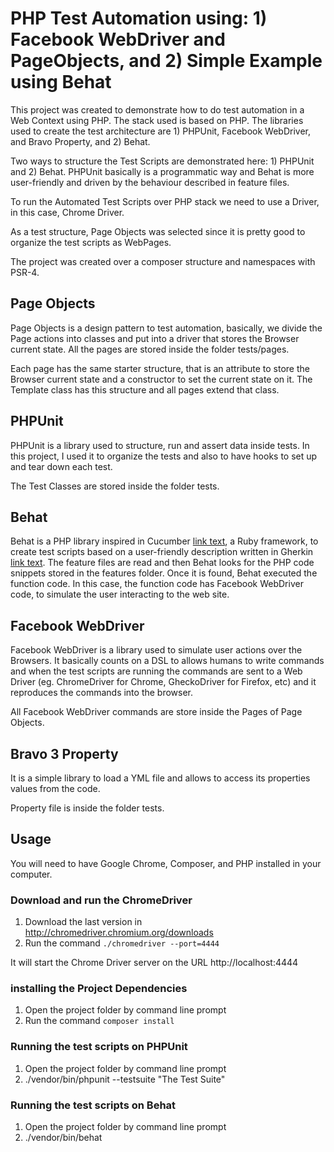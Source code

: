 # PHP Test Automation using: 1) Facebook WebDriver and PageObjects, and 2) Simple Example using Behat 

This project was created to demonstrate how to do test automation in a Web Context using PHP. The stack used is based on PHP. The libraries used to create the test architecture are 1) PHPUnit, Facebook WebDriver, and Bravo Property, and 2) Behat. 

Two ways to structure the Test Scripts are demonstrated here: 1) PHPUnit and 2) Behat. PHPUnit basically is a programmatic way and Behat is more user-friendly and driven by the behaviour described in feature files.  

To run the Automated Test Scripts over PHP stack we need to use a Driver, in this case, Chrome Driver.

As a test structure, Page Objects was selected since it is pretty good to organize the test scripts as WebPages.

The project was created over a composer structure and namespaces with PSR-4. 

## Page Objects

Page Objects is a design pattern to test automation, basically, we divide the Page actions into classes and put into a driver that stores the Browser current state. All the pages are stored inside the folder tests/pages.

Each page has the same starter structure, that is an attribute to store the Browser current state and a constructor to set the current state on it. The Template class has this structure and all pages extend that class.

## PHPUnit

PHPUnit is a library used to structure, run and assert data inside tests. In this project, I used it to organize the tests and also to have hooks to set up and tear down each test.

The Test Classes are stored inside the folder tests.

## Behat

Behat is a PHP library inspired in Cucumber [link text](https://cucumber.io/), a Ruby framework, to create test scripts based on a user-friendly description written in Gherkin [link text](http://docs.behat.org/en/v2.5/guides/1.gherkin.html). The feature files are read and then Behat looks for the PHP code snippets stored in the features folder. Once it is found, Behat executed the function code. In this case, the function code has Facebook WebDriver code, to simulate the user interacting to the web site. 

## Facebook WebDriver

Facebook WebDriver is a library used to simulate user actions over the Browsers. It basically counts on a DSL to allows humans to write commands and when the test scripts are running the commands are sent to a Web Driver (eg. ChromeDriver for Chrome, GheckoDriver for Firefox, etc) and it reproduces the commands into the browser.

All Facebook WebDriver commands are store inside the Pages of Page Objects.

## Bravo 3 Property

It is a simple library to load a YML file and allows to access its properties values from the code.

Property file is inside the folder tests.

## Usage

You will need to have Google Chrome, Composer, and PHP installed in your computer.

### Download and run the ChromeDriver

1. Download the last version in http://chromedriver.chromium.org/downloads
2. Run the command `./chromedriver --port=4444`

It will start the Chrome Driver server on the URL http://localhost:4444

### installing the Project Dependencies

1. Open the project folder by command line prompt
2. Run the command `composer install`

### Running the test scripts on PHPUnit

1. Open the project folder by command line prompt
2. ./vendor/bin/phpunit --testsuite "The Test Suite"

### Running the test scripts on Behat

1. Open the project folder by command line prompt
2. ./vendor/bin/behat

